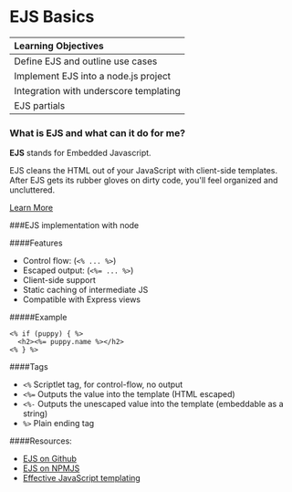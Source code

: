 
# EJS Basics


| Learning Objectives |
| :---- |
| Define EJS and outline use cases |
| Implement EJS into a node.js project |
| Integration with underscore templating |
| EJS partials |



### What is EJS and what can it do for me?
**EJS** stands for Embedded Javascript.

EJS cleans the HTML out of your JavaScript with client-side templates. After EJS gets its rubber gloves on dirty code, you'll feel organized and uncluttered.

</strong><a href="http://www.embeddedjs.com/">Learn More</a>

###EJS implementation with node

<!--####Steps *(courtesy of Ilias)*

1. Install ejs: `npm install --save ejs`
2. Require it in the project: `app.set('view engine', 'ejs')`
3. Render a template: `res.render('index');`
4. Require an ejs partial *(optional)*: `<% include partials/head %>`
5. Iterate through the data *(optional)*:
 
 ```
 <% foodItems.forEach(function(food) { %>
  <li class='list-group-item'><%= food.name %>
    <span class="label label-default"><%= food.yumminess%></span>
    <button data-id="<%= food.id %>" onclick="deleteFood(this)" type="button" class="close" aria-label="Close"><span aria-hidden="true">&times;</span></button>
  </li>
<% }); %>
 ```
--> 

####Features
* Control flow: (`<% ... %>`)
* Escaped output: (`<%= ... %>`)
* Client-side support
* Static caching of intermediate JS
* Compatible with Express views

#####Example
```
<% if (puppy) { %>
  <h2><%= puppy.name %></h2>
<% } %>
```

####Tags

* `<%` Scriptlet tag, for control-flow, no output
*  `<%=` Outputs the value into the template (HTML escaped)
* `<%-` Outputs the unescaped value into the template (embeddable as a string)
* `%>` Plain ending tag

####Resources:
* [EJS on Github](https://github.com/mde/ejs)
* [EJS on NPMJS](https://www.npmjs.com/package/ejs)
* [Effective JavaScript templating](http://ejs.co/)

